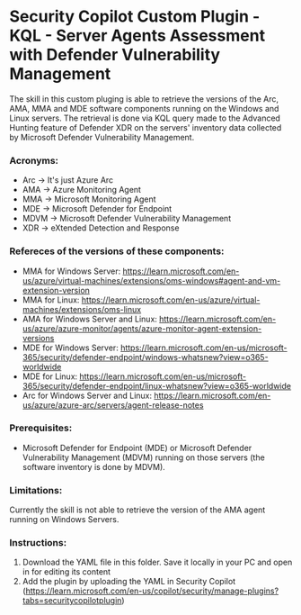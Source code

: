 # Security Copilot Custom Plugin - KQL - Server Agents Assessment with Defender Vulnerability Management

The skill in this custom pluging is able to retrieve the versions of the Arc, AMA, MMA and MDE software components running on the Windows and Linux servers. The retrieval is done via KQL query made to the Advanced Hunting feature of Defender XDR on the servers' inventory data collected by Microsoft Defender Vulnerability Management.

### Acronyms:
* Arc -> It's just Azure Arc
* AMA -> Azure Monitoring Agent
* MMA -> Microsoft Monitoring Agent
* MDE -> Microsoft Defender for Endpoint
* MDVM -> Microsoft Defender Vulnerability Management
* XDR -> eXtended Detection and Response


### Refereces of the versions of these components: 
* MMA for Windows Server: https://learn.microsoft.com/en-us/azure/virtual-machines/extensions/oms-windows#agent-and-vm-extension-version
* MMA for Linux: https://learn.microsoft.com/en-us/azure/virtual-machines/extensions/oms-linux
* AMA for Windows Server  and Linux: https://learn.microsoft.com/en-us/azure/azure-monitor/agents/azure-monitor-agent-extension-versions
* MDE for Windows Server: https://learn.microsoft.com/en-us/microsoft-365/security/defender-endpoint/windows-whatsnew?view=o365-worldwide
* MDE for Linux: https://learn.microsoft.com/en-us/microsoft-365/security/defender-endpoint/linux-whatsnew?view=o365-worldwide
* Arc for Windows Server and Linux: https://learn.microsoft.com/en-us/azure/azure-arc/servers/agent-release-notes


### Prerequisites:
* Microsoft Defender for Endpoint (MDE) or Microsoft Defender Vulnerability Management (MDVM) running on those servers (the software inventory is done by MDVM).


### Limitations:
Currently the skill is not able to retrieve the version of the AMA agent running on Windows Servers. 


### Instructions: 
1. Download the YAML file in this folder. Save it locally in your PC and open in for editing its content
2. Add the plugin by uploading the YAML in Security Copilot (https://learn.microsoft.com/en-us/copilot/security/manage-plugins?tabs=securitycopilotplugin)
